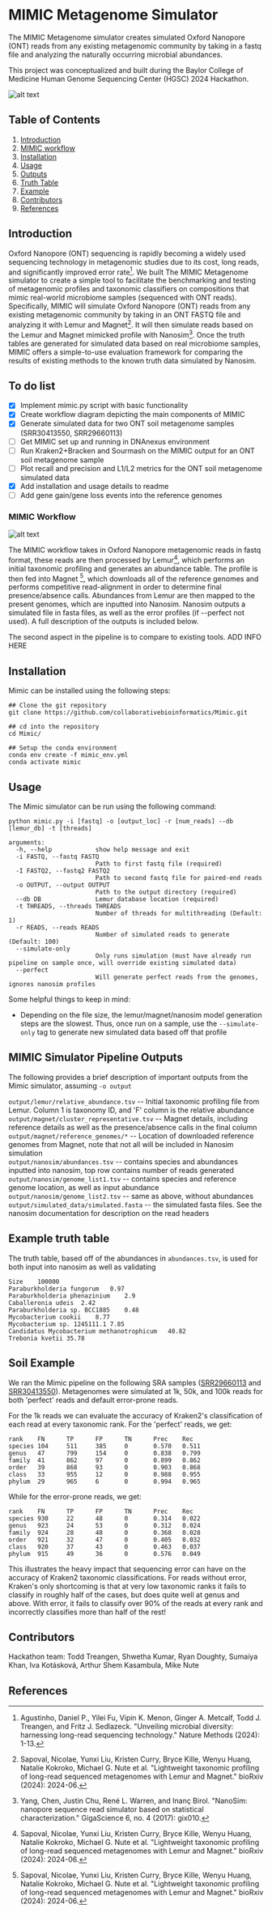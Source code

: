 # MIMIC Metagenome Simulator

The MIMIC Metagenome simulator creates simulated Oxford Nanopore (ONT) reads from any existing metagenomic community
by taking in a fastq file and analyzing the naturally occurring microbial abundances. 

This project was conceptualized and built during the
Baylor College of Medicine Human Genome Sequencing Center (HGSC) 2024 Hackathon. 


![alt text](docs/img/logo_small.png)

## Table of Contents 
1. [Introduction](#introduction)
2. [MIMIC workflow](#mimic-workflow) 
3. [Installation](#installation) 
4. [Usage](#usage)
5. [Outputs](#MIMIC-Simulator-Pipeline-Outputs)
6. [Truth Table](#Example-truth-table)
7. [Example](#Soil-example)
8. [Contributors](#contributors) 
9. [References](#references) 


## Introduction

Oxford Nanopore (ONT) sequencing is rapidly becoming a widely used sequencing technology in metagenomic studies due to its cost, long reads, and significantly improved error rate[^1]. We built The MIMIC Metagenome simulator to create a simple tool to facilitate the benchmarking and testing of metagenomic profiles and taxonomic classifiers on compositions that mimic real-world microbiome samples (sequenced with ONT reads). Specifically,  MIMIC will simulate Oxford Nanopore (ONT) reads from any existing metagenomic community by taking in an ONT FASTQ file and analyzing it with Lemur and Magnet[^2]. It will then simulate reads based on the Lemur and Magnet mimicked profile with Nanosim[^3]. Once the truth tables are generated for simulated data based on real microbiome samples, MIMIC offers a simple-to-use evaluation framework for comparing the results of existing methods to the known truth data simulated by Nanosim.

## To do list

- [x] Implement mimic.py script with basic functionality
- [x] Create workflow diagram depicting the main components of MIMIC
- [x] Generate simulated data for two ONT soil metagenome samples (SRR30413550, SRR29660113)
- [ ] Get MIMIC set up and running in DNAnexus environment
- [ ] Run Kraken2+Bracken and Sourmash on the MIMIC output for an ONT soil metagenome sample
- [ ] Plot recall and precision and L1/L2 metrics for the ONT soil metagenome simulated data
- [x] Add installation and usage details to readme
- [ ] Add gene gain/gene loss events into the reference genomes

### MIMIC Workflow
![alt text](docs/img/flowchart_v8.png)

The MIMIC workflow takes in Oxford Nanopore metagenomic reads in fastq format, these reads are then processed by Lemur[^2], which performs an initial taxonomic profiling and generates an abundance table. The profile is then fed into Magnet [^2], which downloads all of the reference genomes and performs competitive read-alignment in order to determine final presence/absence calls. Abundances from Lemur are then mapped to the present genomes, which are inputted into Nanosim. Nanosim outputs a simulated file in fasta files, as well as the error profiles (if --perfect not used). A full description of the outputs is included below. 

The second aspect in the pipeline is to compare to existing tools. ADD INFO HERE



## Installation
Mimic can be installed using the following steps: 
`````
## Clone the git repository
git clone https://github.com/collaborativebioinformatics/Mimic.git

## cd into the repository
cd Mimic/

## Setup the conda environment
conda env create -f mimic_env.yml
conda activate mimic
`````

## Usage
The Mimic simulator can be run using the following command:
`````
python mimic.py -i [fastq] -o [output_loc] -r [num_reads] --db [lemur_db] -t [threads]

arguments:
  -h, --help            show help message and exit
  -i FASTQ, --fastq FASTQ
                        Path to first fastq file (required)
  -I FASTQ2, --fastq2 FASTQ2
                        Path to second fastq file for paired-end reads
  -o OUTPUT, --output OUTPUT
                        Path to the output directory (required)
  --db DB               Lemur database location (required)
  -t THREADS, --threads THREADS
                        Number of threads for multithreading (Default: 1)
  -r READS, --reads READS
                        Number of simulated reads to generate (Default: 100)
  --simulate-only
                        Only runs simulation (must have already run pipeline on sample once, will override existing simulated data)
  --perfect
                        Will generate perfect reads from the genomes, ignores nanosim profiles

`````

Some helpful things to keep in mind:
- Depending on the file size, the lemur/magnet/nanosim model generation steps are the slowest. Thus, once run on a sample, use the `--simulate-only` tag to generate new simulated data based off that profile


## MIMIC Simulator Pipeline Outputs
The following provides a brief description of important outputs from the Mimic simulator, assuming `-o output`

`output/lemur/relative_abundance.tsv` -- Initial taxonomic profiling file from Lemur. Column 1 is taxonomy ID, and 'F' column is the relative abundance   
`output/magnet/cluster_representative.tsv` -- Magnet details, including reference details as well as the presence/absence calls in the final column   
`output/magnet/reference_genomes/*` -- Location of downloaded reference genomes from Magnet, note that not all will be included in Nanosim simulation   
`output/nanosim/abundances.tsv` -- contains species and abundances inputted into nanosim, top row contains number of reads generated     
`output/nanosim/genome_list1.tsv` -- contains species and reference genome location, as well as input abundance    
`output/nanosim/genome_list2.tsv` -- same as above, without abundances   
`output/simulated_data/simulated.fasta` -- the simulated fasta files. See the nanosim documentation for description on the read headers  

## Example truth table
The truth table, based off of the abundances in `abundances.tsv`, is used for both input into nanosim as well as validating
`````
Size	100000
Paraburkholderia fungorum	0.97
Paraburkholderia phenazinium	2.9
Caballeronia udeis	2.42
Paraburkholderia sp. BCC1885	0.48
Mycobacterium cookii	8.77
Mycobacterium sp. 1245111.1	7.85
Candidatus Mycobacterium methanotrophicum	40.82
Trebonia kvetii	35.78
`````

## Soil Example
We ran the Mimic pipeline on the following SRA samples ([SRR29660113](https://trace.ncbi.nlm.nih.gov/Traces/?view=run_browser&acc=SRR29660113&display=metadata) and [SRR30413550](https://trace.ncbi.nlm.nih.gov/Traces/?view=run_browser&acc=SRR30413550&display=metadata)). Metagenomes were simulated at 1k, 50k, and 100k reads for both 'perfect' reads and default error-prone reads. 

For the 1k reads we can evaluate the accuracy of Kraken2's classification of each read at every taxonomic rank. For the 'perfect' reads, we get:

```
rank    FN      TP      FP      TN      Prec    Rec
species 104     511     385     0       0.570   0.511
genus   47      799     154     0       0.838   0.799
family  41      862     97      0       0.899   0.862
order   39      868     93      0       0.903   0.868
class   33      955     12      0       0.988   0.955
phylum  29      965     6       0       0.994   0.965
```

While for the error-prone reads, we get:
```
rank    FN      TP      FP      TN      Prec    Rec
species 930     22      48      0       0.314   0.022
genus   923     24      53      0       0.312   0.024
family  924     28      48      0       0.368   0.028
order   921     32      47      0       0.405   0.032
class   920     37      43      0       0.463   0.037
phylum  915     49      36      0       0.576   0.049
```

This illustrates the heavy impact that sequencing error can have on the accuracy of Kraken2 taxonomic classifications. For reads without error, Kraken's only shortcoming is that at very low taxonomic ranks it fails to classify in roughly half of the cases, but does quite well at genus and above. With error, it fails to classify over 90% of the reads at every rank and incorrectly classifies more than half of the rest!

## Contributors

Hackathon team: Todd Treangen, Shwetha Kumar, Ryan Doughty, Sumaiya	Khan, Iva	Kotásková, Arthur	Shem Kasambula, Mike Nute

## References 

[^1]: Agustinho, Daniel P., Yilei Fu, Vipin K. Menon, Ginger A. Metcalf, Todd J. Treangen, and Fritz J. Sedlazeck. "Unveiling microbial diversity: harnessing long-read sequencing technology." Nature Methods (2024): 1-13.

[^2]: Sapoval, Nicolae, Yunxi Liu, Kristen Curry, Bryce Kille, Wenyu Huang, Natalie Kokroko, Michael G. Nute et al. "Lightweight taxonomic profiling of long-read sequenced metagenomes with Lemur and Magnet." bioRxiv (2024): 2024-06.

[^3]: Yang, Chen, Justin Chu, René L. Warren, and Inanç Birol. "NanoSim: nanopore sequence read simulator based on statistical characterization." GigaScience 6, no. 4 (2017): gix010.
